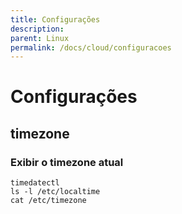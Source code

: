 ```yaml
---
title: Configurações
description: 
parent: Linux
permalink: /docs/cloud/configuracoes
---
```


# Configurações

## timezone

### Exibir o timezone atual

    timedatectl
    ls -l /etc/localtime
    cat /etc/timezone   
